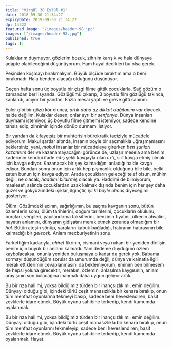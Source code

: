 ```yaml
---
title: "Virgül 30 Eylül #1"
date: 2018-09-30 21:34:27
expiryDate: 2019-09-30 21:34:27
dp: 14322
featured_image: "/images/header-98.jpg"
images: ["/images/header-98.jpg"]
published: true
tags: []
---
```




Kulaklarım duymuyor, gözlerim bozuk, zihnim karışık ve hala dünyaya adapte
olabileceğimi düşünüyorum. Ham hayal dedikleri bu olsa gerek.

Peşinden koşmayı bırakmalıyım. Büyük ölçüde bıraktım ama o beni bırakmadı. Hala
benden alacağı olduğunu düşünüyor.

Geçen hafta sonu üç boyutlu bir çizgi filme gittik çocuklarla. Sağ gözüm o
zamandan beri isyanda. Gözlüğümü çıkarıp, 3 boyutlu film gözlüğü takınca,
kanlandı, acıyor bir yandan. Fazla mesai yaptı ve greve gitti sanırım.

Euler gibi bir gözü kör olunca, *artık daha az dikkat dağıtanım var* diyecek
halde değilim. Kulaklar desen, onlar ayrı bir *senfonya*. Dünya insanları
duymamı istemiyor, üç boyutlu filme gitmemi istemiyor, sadece kendine tahsis
edip, zihnimin içinde dönüp durmamı istiyor.

Bir yandan da kifayetsiz bir muhterisin bürokratik taciziyle mücadele ediyorum.
Makul şartlar altında, insanın böyle bir saçmalıkla uğraşmamasını beklersiniz,
yani, *makul* insanlar bir mücadeleye girerken *ben şunları kazanırım* der ve
kazanamayacağını görünce de, uzlaşır mesela ama benim kaderimin kendini ifade
ediş şekli kavgayla olan *ex'i*, sırf kavga etmiş olmak için kavga ediyor.
Kazanacak bir şey kalmadığını anladığı halde kavga ediyor. Bundan sonra onun
için artık hep pişmanlık olduğunu bile bile, belki zaten bunun için kavga
ediyor. Arada çocukların geleceği telef olsun, mühim değil, ne olacak, *haddimi
bildirmiş* olacak ya. Haddimi de bilmiyorum, maalesef, aslında çocuklardan uzak
kalmak dışında benim için her şey daha güzel ve gökyüzündeki ışıklar, ilginçtir, *iyi
ki böyle olmuş* diyeceğimi gösteriyor.

Ölüm: Gözümdeki acının, sağırlığımın, bu saçma kavganın sonu, bütün özlemlerin
sonu, ölüm tarihlerini, doğum tarihlerini, çocukların okulunu, borçları,
vergileri, yapılandırma taksitlerini, benzinin fiyatını, ülkenin ahvalini,
hayatın anlamını, dünyanın gidişatını merak etmek zorunda olmadığım bir *hal.*
Bütün ateşin sönüp, yaraların kabuk bağladığı, hatıranın hatırasının bile
kalmadığı bir *gelecek.* Anlam mecburiyetinin sonu.

Farkettiğim kadarıyla, *ahiret* fikrinin, cismani veya ruhani bir yeniden
dirilişin benim için büyük bir anlamı kalmadı. Yani dedeme duyduğum özlem
kaybolacaksa, onunla yeniden buluşmaya o kadar da gerek yok. Babama sormayı
düşündüğüm sorular da umurumda değil, dünya ve kainatla ilgili merak
ettiklerimin cevaplanmasını da beklemiyorum, eminim ben bilmesem de hepsi yoluna
girecektir, merakın, özlemin, anlaşılma kaygısının, anlam arayışının son
bulacağına inanmak daha uygun geliyor artık.

Bu bir rıza hali mi, yoksa bildiğimiz türden bir inançsızlık mı, emin değilim.
Dünyayı olduğu gibi, içindeki türlü çeşit manasızlıkla bir kenara bırakıp, onun
tüm menfaat oyunlarına tekmeyi basıp, sadece beni heveslendiren, basit zevklerle
idare etmek. Büyük oyunu sahibine terkedip, kendi kumumda oyalanmak.

Bu bir rıza hali mi, yoksa bildiğimiz türden bir inançsızlık mı, emin değilim.
Dünyayı olduğu gibi, içindeki türlü çeşit manasızlıkla bir kenara bırakıp, onun
tüm menfaat oyunlarını tekmeleyip, sadece beni heveslendiren, basit zevklerle
idare etmek. Büyük oyunu sahibine terkedip, kendi kumumda oyalanmak. Hayat.


